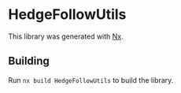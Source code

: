 # HedgeFollowUtils

This library was generated with [Nx](https://nx.dev).

## Building

Run `nx build HedgeFollowUtils` to build the library.
